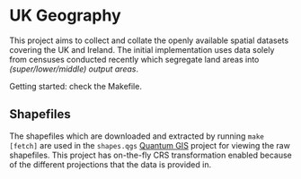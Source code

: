 # UK Geography

This project aims to collect and collate the openly available spatial datasets covering the UK and Ireland. The initial implementation uses data solely from censuses conducted recently which segregate land areas into *(super/lower/middle) output areas*.

Getting started: check the Makefile.


## Shapefiles

The shapefiles which are downloaded and extracted by running `make [fetch]` are used in the `shapes.qgs` [Quantum GIS](http://qgis.org/) project for viewing the raw shapefiles. This project has on-the-fly CRS transformation enabled because of the different projections that the data is provided in.
